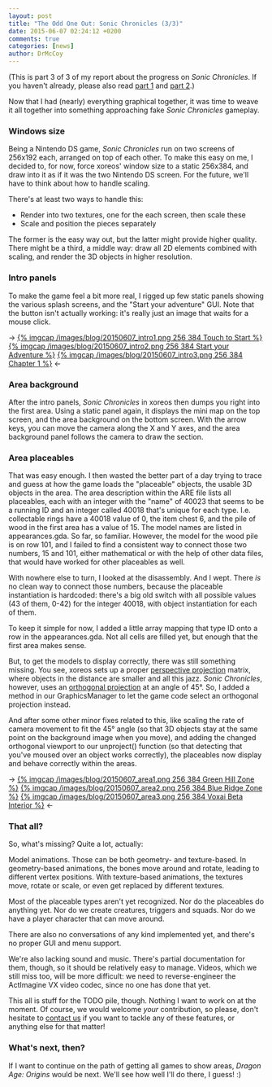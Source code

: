 ```yaml
---
layout: post
title: "The Odd One Out: Sonic Chronicles (3/3)"
date: 2015-06-07 02:24:12 +0200
comments: true
categories: [news]
author: DrMcCoy
---
```


(This is part 3 of 3 of my report about the progress on *Sonic Chronicles*. If you haven't already, please also read [part 1](/blog/2015/06/05/the-odd-one-out-sonic-chronicles-1-slash-3/) and [part 2](/blog/2015/06/06/the-odd-one-out-sonic-chronicles-2-slash-3/).)

Now that I had (nearly) everything graphical together, it was time to weave it all together into something approaching fake *Sonic Chronicles* gameplay.

### Windows size ###

Being a Nintendo DS game, *Sonic Chronicles* run on two screens of 256x192 each, arranged on top of each other. To make this easy on me, I decided to, for now, force xoreos' window size to a static 256x384, and draw into it as if it was the two Nintendo DS screen. For the future, we'll have to think about how to handle scaling.

There's at least two ways to handle this:

- Render into two textures, one for the each screen, then scale these
- Scale and position the pieces separately

The former is the easy way out, but the latter might provide higher quality. There might be a third, a middle way: draw all 2D elements combined with scaling, and render the 3D objects in higher resolution.

### Intro panels ###

To make the game feel a bit more real, I rigged up few static panels showing the various splash screens, and the "Start your adventure" GUI. Note that the button isn't actually working: it's really just an image that waits for a mouse click. 

-> [{% imgcap /images/blog/20150607_intro1.png 256 384 Touch to Start %}](/images/blog/20150607_intro1.png) [{% imgcap /images/blog/20150607_intro2.png 256 384 Start your Adventure %}](/images/blog/20150607_intro2.png) [{% imgcap /images/blog/20150607_intro3.png 256 384 Chapter 1 %}](/images/blog/20150607_intro3.png) <-

### Area background ###

After the intro panels, *Sonic Chronicles* in xoreos then dumps you right into the first area. Using a static panel again, it displays the mini map on the top screen, and the area background on the bottom screen. With the arrow keys, you can move the camera along the X and Y axes, and the area background panel follows the camera to draw the section.

### Area placeables ###

That was easy enough. I then wasted the better part of a day trying to trace and guess at how the game loads the "placeable" objects, the usable 3D objects in the area. The area description within the ARE file lists all placeables, each with an integer with the "name" of 40023 that seems to be a running ID and an integer called 40018 that's unique for each type. I.e. collectable rings have a 40018 value of 0, the item chest 6, and the pile of wood in the first area has a value of 15. The model names are listed in appearances.gda. So far, so familiar. However, the model for the wood pile is on row 101, and I failed to find a consistent way to connect those two numbers, 15 and 101, either mathematical or with the help of other data files, that would have worked for other placeables as well.

With nowhere else to turn, I looked at the disassembly. And I wept. There *is* no clean way to connect those numbers, because the placeable instantiation is hardcoded: there's a big old switch with all possible values (43 of them, 0-42) for the integer 40018, with object instantiation for each of them.

To keep it simple for now, I added a little array mapping that type ID onto a row in the appearances.gda. Not all cells are filled yet, but enough that the first area makes sense.

But, to get the models to display correctly, there was still something missing. You see, xoreos sets up a proper [perspective projection](https://en.wikipedia.org/wiki/3D_projection#Perspective_projection) matrix, where objects in the distance are smaller and all this jazz. *Sonic Chronicles*, however, uses an [orthogonal projection](https://en.wikipedia.org/wiki/Orthographic_projection) at an angle of 45°. So, I added a method in our GraphicsManager to let the game code select an orthogonal projection instead.

And after some other minor fixes related to this, like scaling the rate of camera movement to fit the 45° angle (so that 3D objects stay at the same point on the background image when you move), and adding the changed orthogonal viewport to our unproject() function (so that detecting that you've moused over an object works correctly), the placeables now display and behave correctly within the areas.

-> [{% imgcap /images/blog/20150607_area1.png 256 384 Green Hill Zone %}](/images/blog/20150607_area1.png) [{% imgcap /images/blog/20150607_area2.png 256 384 Blue Ridge Zone %}](/images/blog/20150607_area2.png) [{% imgcap /images/blog/20150607_area3.png 256 384 Voxai Beta Interior %}](/images/blog/20150607_area3.png) <-

### That all? ###

So, what's missing? Quite a lot, actually:

Model animations. Those can be both geometry- and texture-based. In geometry-based animations, the bones move around and rotate, leading to different vertex positions. With texture-based animations, the textures move, rotate or scale, or even get replaced by different textures.

Most of the placeable types aren't yet recognized. Nor do the placeables do anything yet. Nor do we create creatures, triggers and squads. Nor do we have a player character that can move around.

There are also no conversations of any kind implemented yet, and there's no proper GUI and menu support.

We're also lacking sound and music. There's partial documentation for them, though, so it should be relatively easy to manage. Videos, which we still miss too, will be more difficult: we need to reverse-engineer the ActImagine VX video codec, since no one has done that yet.

This all is stuff for the TODO pile, though. Nothing I want to work on at the moment. Of course, we would welcome *your* contribution, so please, don't hesitate to [contact us](https://wiki.xoreos.org/index.php?title=Contact_us) if you want to tackle any of these features, or anything else for that matter!

### What's next, then? ###

If I want to continue on the path of getting all games to show areas, *Dragon Age: Origins* would be next. We'll see how well I'll do there, I guess! :)
